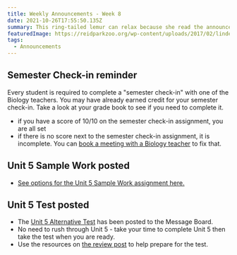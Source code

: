 ```yaml
---
title: Weekly Announcements - Week 8
date: 2021-10-26T17:55:50.135Z
summary: This ring-tailed lemur can relax because she read the announcements.
featuredImage: https://reidparkzoo.org/wp-content/uploads/2017/02/linden-2-300x200.jpg
tags:
  - Announcements
---
```

## Semester Check-in reminder

Every student is required to complete a "semester check-in" with one of the Biology teachers. You may have already earned credit for your semester check-in. Take a look at your grade book to see if you need to complete it. 

* if you have a score of 10/10 on the semester check-in assignment, you are all set
* if there is no score next to the semester check-in assignment, it is incomplete. You can [book a meeting with a Biology teacher](/contact) to fix that.

## Unit 5 Sample Work posted

* [See options for the Unit 5 Sample Work assignment here.](https://mnca-biology-message-board.netlify.app/posts/unit-5-sample-work/)

## Unit 5 Test posted

* The [Unit 5 Alternative Test](https://mnca-biology-message-board.netlify.app/posts/unit-5-alternative-test/) has been posted to the Message Board.
* No need to rush through Unit 5 - take your time to complete Unit 5 then take the test when you are ready.
* Use the resources on [the review post](https://mnca-biology-message-board.netlify.app/posts/unit-5-review/) to help prepare for the test.